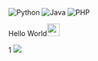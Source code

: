 ![Python](https://img.shields.io/badge/-Python-192133?style=flat-square&logo=python&logoColor=white)
![Java](https://img.shields.io/badge/-Java-192133?style=flat-square&logo=figma&logoColor=white)
![PHP](https://img.shields.io/badge/-PHP-192133?style=flat-square&logo=figma&logoColor=white)


 Hello World<img src="https://media.giphy.com/media/hvRJCLFzcasrR4ia7z/giphy.gif" width="25px">

1
[<img src="header.png">](https://github.com/main1o/main1o/raw/main/header.png)
